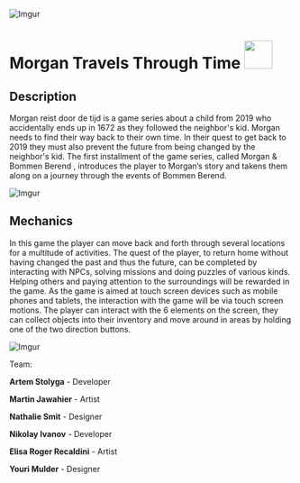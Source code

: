 ![Imgur](https://i.imgur.com/Ndc2Bgy.png)
# Morgan Travels Through Time <img src="https://i.imgur.com/eIhPfrS.png" width="50px">

## Description

Morgan reist door de tijd is a game series about a child from 2019 who accidentally ends up
in 1672 as they followed the neighbor's kid. Morgan needs to find their way back to their own
time. In their quest to get back to 2019 they must also prevent the future from being changed
by the neighbor's kid.
The first installment of the game series, called Morgan & Bommen Berend , introduces the
player to Morgan’s story and takens them along on a journey through the events of Bommen
Berend.

![Imgur](https://i.imgur.com/fBF94xI.png)

## Mechanics

In this game the player can move back and forth through several locations for a multitude of
activities. The quest of the player, to return home without having changed the past and thus
the future, can be completed by interacting with NPCs, solving missions and doing puzzles
of various kinds. Helping others and paying attention to the surroundings will be rewarded in
the game.
As the game is aimed at touch screen devices such as mobile phones and tablets, the
interaction with the game will be via touch screen motions. The player can interact with the
6
elements on the screen, they can collect objects into their inventory and move around in
areas by holding one of the two direction buttons.

![Imgur](https://i.imgur.com/oU9DYHq.png)

Team:

<b>Artem Stolyga</b> - Developer

<b>Martin Jawahier</b> - Artist

<b>Nathalie Smit</b> - Designer

<b>Nikolay Ivanov</b> - Developer

<b>Elisa Roger Recaldini</b> - Artist

<b>Youri Mulder</b> - Designer
